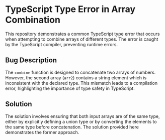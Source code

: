 # TypeScript Type Error in Array Combination

This repository demonstrates a common TypeScript type error that occurs when attempting to combine arrays of different types. The error is caught by the TypeScript compiler, preventing runtime errors. 

## Bug Description

The `combine` function is designed to concatenate two arrays of numbers. However, the second array (`arr2`) contains a string element which is inconsistent with the declared type. This mismatch leads to a compilation error, highlighting the importance of type safety in TypeScript.

## Solution

The solution involves ensuring that both input arrays are of the same type, either by explicitly defining a union type or by converting the elements to the same type before concatenation. The solution provided here demonstrates the former approach.